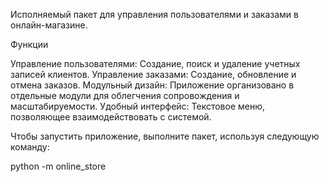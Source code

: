 Исполняемый пакет для управления пользователями и заказами в онлайн-магазине.

Функции

Управление пользователями: Создание, поиск и удаление учетных записей клиентов.
Управление заказами: Создание, обновление и отмена заказов.
Модульный дизайн: Приложение организовано в отдельные модули для облегчения сопровождения и масштабируемости.
Удобный интерфейс: Текстовое меню, позволяющее взаимодействовать с системой.

Чтобы запустить приложение, выполните пакет, используя следующую команду:

python -m online_store

